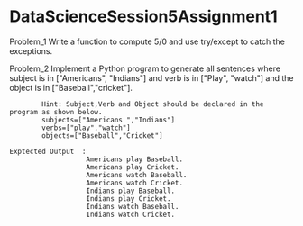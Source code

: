 # DataScienceSession5Assignment1

Problem_1 Write a function to compute 5/0 and use try/except to catch the exceptions.

Problem_2 Implement a Python program to generate all sentences where subject is in ["Americans",
           "Indians"] and verb is in ["Play", "watch"] and the object is in ["Baseball","cricket"].
           
            Hint: Subject,Verb and Object should be declared in the program as shown below.                
            subjects=["Americans ","Indians"]
            verbs=["play","watch"]
            objects=["Baseball","Cricket"]
       
    Exptected Output  :                       
                       Americans play Baseball.
                       Americans play Cricket.
                       Americans watch Baseball.
                       Americans watch Cricket.
                       Indians play Baseball.
                       Indians play Cricket.
                       Indians watch Baseball.
                       Indians watch Cricket.
